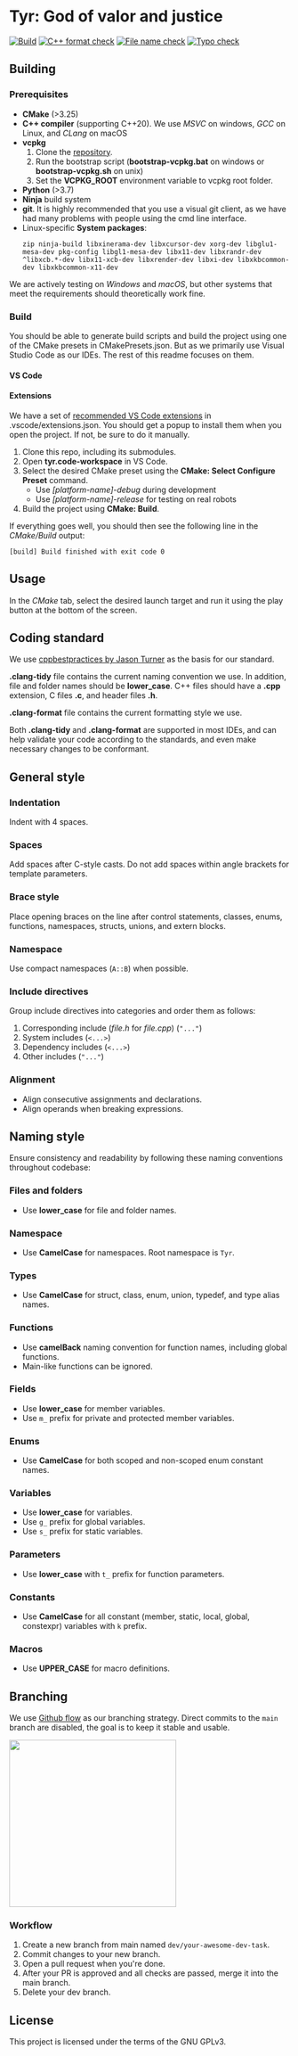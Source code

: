# Tyr: God of valor and justice
[![Build](https://github.com/Immortals-Robotics/Tyr/actions/workflows/build.yml/badge.svg)](https://github.com/Immortals-Robotics/Tyr/actions/workflows/build.yml)
[![C++ format check](https://github.com/Immortals-Robotics/Tyr/actions/workflows/cpp-checks.yml/badge.svg)](https://github.com/Immortals-Robotics/Tyr/actions/workflows/cpp-checks.yml)
[![File name check](https://github.com/Immortals-Robotics/Tyr/actions/workflows/file-name-check.yml/badge.svg)](https://github.com/Immortals-Robotics/Tyr/actions/workflows/file-name-check.yml)
[![Typo check](https://github.com/Immortals-Robotics/Tyr/actions/workflows/typo-check.yml/badge.svg)](https://github.com/Immortals-Robotics/Tyr/actions/workflows/typo-check.yml)

## Building
### Prerequisites
* **CMake** (>3.25)
* **C++ compiler** (supporting C++20). We use *MSVC* on windows, *GCC* on Linux, and *CLang* on macOS
* **vcpkg**
  1. Clone the [repository](https://github.com/microsoft/vcpkg).
  2. Run the bootstrap script (**bootstrap-vcpkg.bat** on windows or **bootstrap-vcpkg.sh** on unix)
  3. Set the **VCPKG_ROOT** environment variable to vcpkg root folder.
* **Python** (>3.7)
* **Ninja** build system
* **git**. It is highly recommended that you use a visual git client, as we have had many problems with people using the cmd line interface.
* Linux-specific **System packages**:
  ```
  zip ninja-build libxinerama-dev libxcursor-dev xorg-dev libglu1-mesa-dev pkg-config libgl1-mesa-dev libx11-dev libxrandr-dev ^libxcb.*-dev libx11-xcb-dev libxrender-dev libxi-dev libxkbcommon-dev libxkbcommon-x11-dev
  ```

We are actively testing on *Windows* and *macOS*, but other systems that meet the requirements should theoretically work fine.

### Build
You should be able to generate build scripts and build the project using one of the CMake presets in CMakePresets.json. But as we primarily use Visual Studio Code as our IDEs. The rest of this readme focuses on them.

#### VS Code
#### Extensions
We have a set of [recommended VS Code extensions](https://code.visualstudio.com/docs/editor/extension-marketplace#_workspace-recommended-extensions) in .vscode/extensions.json. You should get a popup to install them when you open the project. If not, be sure to do it manually.

1. Clone this repo, including its submodules.
2. Open **tyr.code-workspace** in VS Code.
3. Select the desired CMake preset using the **CMake: Select Configure Preset** command.
    - Use *[platform-name]-debug* during development
    - Use *[platform-name]-release* for testing on real robots
4. Build the project using **CMake: Build**.

If everything goes well, you should then see the following line in the *CMake/Build* output:
```
[build] Build finished with exit code 0
```

## Usage
In the *CMake* tab, select the desired launch target and run it using the play button at the bottom of the screen.

## Coding standard
We use [cppbestpractices by Jason Turner](https://lefticus.gitbooks.io/cpp-best-practices/content/) as the basis for our standard.

**.clang-tidy** file contains the current naming convention we use. In addition, file and folder names should be ****lower_case****. C++ files should have a **.cpp** extension, C files **.c**, and header files **.h**.

**.clang-format** file contains the current formatting style we use.

Both **.clang-tidy** and **.clang-format** are supported in most IDEs, and can help validate your code according to the standards, and even make necessary changes to be conformant.

## General style
### Indentation
Indent with 4 spaces.

### Spaces
Add spaces after C-style casts. Do not add spaces within angle brackets for template parameters.

### Brace style
Place opening braces on the line after control statements, classes, enums, functions, namespaces, structs, unions, and extern blocks.

### Namespace
Use compact namespaces (`A::B`) when possible.

### Include directives
Group include directives into categories and order them as follows:
  1. Corresponding include (*file.h* for *file.cpp*) (`"..."`)
  2. System includes (`<...>`)
  3. Dependency includes (`<...>`)
  4. Other includes (`"..."`)
  
### Alignment
- Align consecutive assignments and declarations.
- Align operands when breaking expressions.

## Naming style

Ensure consistency and readability by following these naming conventions throughout codebase:

### Files and folders
- Use **lower_case** for file and folder names.

### Namespace
- Use **CamelCase** for namespaces. Root namespace is `Tyr`.

### Types
- Use **CamelCase** for struct, class, enum, union, typedef, and type alias names.

### Functions
- Use **camelBack** naming convention for function names, including global functions.
- Main-like functions can be ignored.

### Fields
- Use **lower_case** for member variables.
- Use `m_` prefix for private and protected member variables.


### Enums
- Use **CamelCase** for both scoped and non-scoped enum constant names.

### Variables
- Use **lower_case** for variables.
- Use `g_` prefix for global variables.
- Use `s_` prefix for static variables.

### Parameters
- Use **lower_case** with `t_` prefix for function parameters.

### Constants
- Use **CamelCase** for all constant (member, static, local, global, constexpr) variables with `k` prefix.

### Macros
- Use **UPPER_CASE** for macro definitions.

## Branching
We use [Github flow](https://docs.github.com/en/get-started/using-github/github-flow) as our branching strategy. Direct commits to the `main` branch are disabled, the goal is to keep it stable and usable.

<img src="https://www.gitkraken.com/wp-content/uploads/2021/03/git-flow.svg" width="300">

### Workflow
1. Create a new branch from main named `dev/your-awesome-dev-task`.
2. Commit changes to your new branch.
3. Open a pull request when you're done. 
4. After your PR is approved and all checks are passed, merge it into the main branch.
5. Delete your dev branch.

## License
This project is licensed under the terms of the GNU GPLv3.

